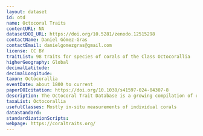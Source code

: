 ```yaml
---
layout: dataset
id: otd
name: Octocoral Traits
contentURL: NA
datasetDOI_URL: https://doi.org/10.5281/zenodo.12515298
contactName: Daniel Gómez-Gras
contactEmail: danielgomezgras@gmail.com
license: CC BY
traitList: 98 traits for species of corals of the Class Octocorallia
higherGeography: Global
decimalLatitude:
decimalLongitude:
taxon: Octocorallia
eventDate: about 1800 to current
paperDOIcitation: https://doi.org/10.1038/s41597-024-04307-8
description: The Octocoral Trait Database is a growing compilation of octocoral life history traits, phylogenetic relationships, and biogeographic data. This dataset extends the Coral Trait Database, which focuses on scleractinian corals, by incorporating data for over 3,500 species of octocorals. As of today, the database contains over 97,500 trait observations and more than 100,000 trait entries across 128 traits—30 of which are contextual. These entries cover species from shallow waters to the deep sea.
taxaList: Octocorallia
usefulClasses: Mostly in-situ measurements of individual corals
dataStandard:
standardizationScripts:
webpage: https://coraltraits.org/
---
```

